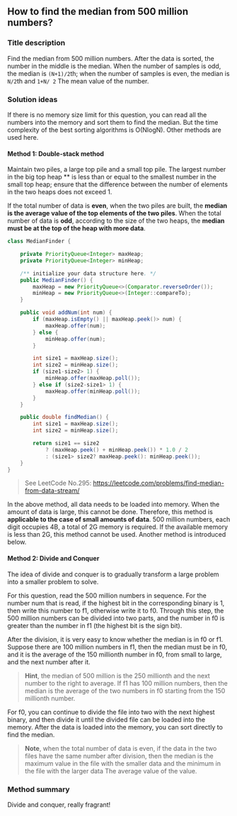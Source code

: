 ## How to find the median from 500 million numbers?

### Title description

Find the median from 500 million numbers. After the data is sorted, the number in the middle is the median. When the number of samples is odd, the median is `(N+1)/2`th; when the number of samples is even, the median is `N/2`th and `1+N/ 2` The mean value of the number.

### Solution ideas

If there is no memory size limit for this question, you can read all the numbers into the memory and sort them to find the median. But the time complexity of the best sorting algorithms is O(NlogN). Other methods are used here.

#### Method 1: Double-stack method

Maintain two piles, a large top pile and a small top pile. The largest number in the big top heap ** is less than or equal to the smallest number in the small top heap; ensure that the difference between the number of elements in the two heaps does not exceed 1.

If the total number of data is **even**, when the two piles are built, the **median is the average value of the top elements of the two piles**. When the total number of data is **odd**, according to the size of the two heaps, the **median must be at the top of the heap with more data**.

```java
class MedianFinder {

    private PriorityQueue<Integer> maxHeap;
    private PriorityQueue<Integer> minHeap;

    /** initialize your data structure here. */
    public MedianFinder() {
        maxHeap = new PriorityQueue<>(Comparator.reverseOrder());
        minHeap = new PriorityQueue<>(Integer::compareTo);
    }

    public void addNum(int num) {
        if (maxHeap.isEmpty() || maxHeap.peek()> num) {
            maxHeap.offer(num);
        } else {
            minHeap.offer(num);
        }

        int size1 = maxHeap.size();
        int size2 = minHeap.size();
        if (size1-size2> 1) {
            minHeap.offer(maxHeap.poll());
        } else if (size2-size1> 1) {
            maxHeap.offer(minHeap.poll());
        }
    }

    public double findMedian() {
        int size1 = maxHeap.size();
        int size2 = minHeap.size();

        return size1 == size2
            ? (maxHeap.peek() + minHeap.peek()) * 1.0 / 2
            : (size1> size2? maxHeap.peek(): minHeap.peek());
    }
}
```

> See LeetCode No.295: https://leetcode.com/problems/find-median-from-data-stream/

In the above method, all data needs to be loaded into memory. When the amount of data is large, this cannot be done. Therefore, this method is **applicable to the case of small amounts of data**. 500 million numbers, each digit occupies 4B, a total of 2G memory is required. If the available memory is less than 2G, this method cannot be used. Another method is introduced below.

#### Method 2: Divide and Conquer

The idea of ​​divide and conquer is to gradually transform a large problem into a smaller problem to solve.

For this question, read the 500 million numbers in sequence. For the number num that is read, if the highest bit in the corresponding binary is 1, then write this number to f1, otherwise write it to f0. Through this step, the 500 million numbers can be divided into two parts, and the number in f0 is greater than the number in f1 (the highest bit is the sign bit).

After the division, it is very easy to know whether the median is in f0 or f1. Suppose there are 100 million numbers in f1, then the median must be in f0, and it is the average of the 150 millionth number in f0, from small to large, and the next number after it.

> **Hint**, the median of 500 million is the 250 millionth and the next number to the right to average. If f1 has 100 million numbers, then the median is the average of the two numbers in f0 starting from the 150 millionth number.

For f0, you can continue to divide the file into two with the next highest binary, and then divide it until the divided file can be loaded into the memory. After the data is loaded into the memory, you can sort directly to find the median.

> **Note**, when the total number of data is even, if the data in the two files have the same number after division, then the median is the maximum value in the file with the smaller data and the minimum in the file with the larger data The average value of the value.

### Method summary

Divide and conquer, really fragrant!